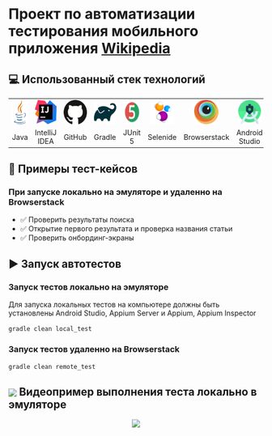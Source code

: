 # Проект по автоматизации тестирования мобильного приложения [Wikipedia](https://ru.wikipedia.org)

## :computer: Использованный стек технологий

<table align="center" border="0">
    <tr>
        <td align="center"><a href="https://www.java.com/" target="_blank"><img src="media/icons/java.svg" height="48"></a></td>
        <td align="center"><a href="https://www.jetbrains.com/idea/" target="_blank"><img src="media/icons/idea.svg" height="48"></a></td>
        <td align="center"><a href="https://github.com/" target="_blank"><img src="media/icons/github.svg" height="48"></a></td>
        <td align="center"><a href="https://gradle.org/" target="_blank"><img src="media/icons/gradle.svg" height="48"></a></td>
        <td align="center"><a href="https://junit.org/junit5/" target="_blank"><img src="media/icons/junit5.svg" height="48"></a></td>
        <td align="center"><a href="https://selenide.org/" target="_blank"><img src="media/icons/selenide.svg" height="48"></a></td>
        <td align="center"><a href="https://www.browserstack.com/" target="_blank"><img src="media/icons/browserstack.svg" height="48"></a></td>
        <td align="center"><a href="https://developer.android.com/studio" target="_blank"><img src="media/icons/android_studio.svg" height="48"></a></td>
        <td align="center"><a href="https://appium.io/docs/en/latest/" target="_blank"><img src="media/icons/appium.svg" height="48"></a></td>
    </tr>
    <tr>
        <td align="center">Java</td>
        <td align="center">IntelliJ IDEA</td>
        <td align="center">GitHub</td>
        <td align="center">Gradle</td>
        <td align="center">JUnit 5</td>
        <td align="center">Selenide</td>
        <td align="center">Browserstack</td>
        <td align="center">Android Studio</td>
        <td align="center">Appium</td>
    </tr>
</table>

## 🤖 Примеры тест-кейсов
### При запуске локально на эмуляторе и удаленно на Browserstack
- ✅ Проверить результаты поиска
- ✅ Открытие первого результата и проверка названия статьи
- ✅ Проверить онбординг-экраны

## :arrow_forward: Запуск автотестов

### Запуск тестов локально на эмуляторе

Для запуска локальных тестов на компьютере должны быть установлены Android Studio, Appium Server и Appium, Appium Inspector
```
gradle clean local_test
```

### Запуск тестов удаленно на Browserstack
```
gradle clean remote_test
```

## <img src="media/icons/selenoid.svg" height="32" style="vertical-align:middle"> Видеопример выполнения теста локально в эмуляторе

<p align="center">
  <img src="media/screens/video.gif">
</p>
